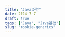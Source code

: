 ```yaml
---
title: "Java泛型"
date: 2024-7-7
draft: true
tags: ["Java", "Java基础"]
slug: "rookie-generics"
---
```



